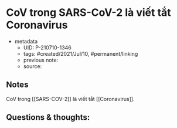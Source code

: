 # CoV trong SARS-CoV-2 là viết tắt Coronavirus

- metadata
	- UID: P-210710-1346
	- tags: #created/2021/Jul/10, #permanent/linking 
	- previous note: 
	- source: 

## Notes
CoV trong [[SARS-COV-2]] là viết tắt [[Coronavirus]].

## Questions & thoughts:

